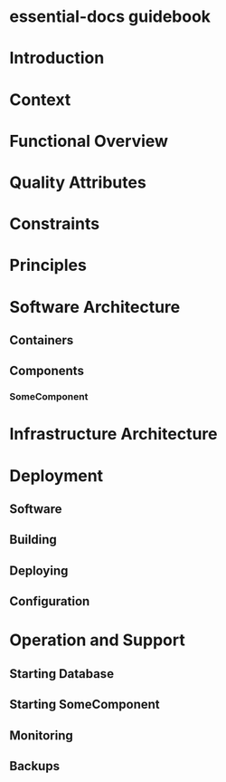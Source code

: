 essential-docs guidebook
========================

# Introduction

# Context

# Functional Overview

# Quality Attributes

# Constraints

# Principles

# Software Architecture
## Containers
## Components
### SomeComponent

# Infrastructure Architecture

# Deployment
## Software
## Building
## Deploying
## Configuration

# Operation and Support
## Starting Database
## Starting SomeComponent
## Monitoring
## Backups
